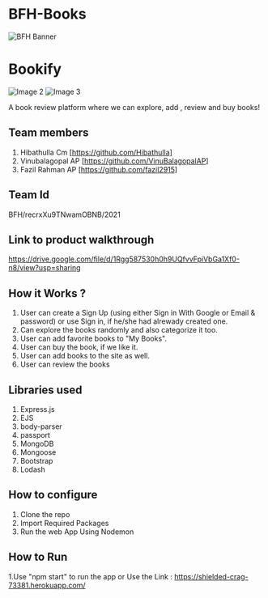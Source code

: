 # BFH-Books

![BFH Banner](https://trello-attachments.s3.amazonaws.com/542e9c6316504d5797afbfb9/542e9c6316504d5797afbfc1/39dee8d993841943b5723510ce663233/Frame_19.png)
# Bookify
![Image 2](https://user-images.githubusercontent.com/57030901/122758964-0fbfac80-d2b7-11eb-80d3-8fb0404e3287.png)
![Image 3](https://user-images.githubusercontent.com/57030901/122758980-164e2400-d2b7-11eb-9282-bb9e96b12e4b.png)


A book review platform where we can explore, add , review and buy books!
## Team members
1. Hibathulla Cm [https://github.com/Hibathulla]
2. Vinubalagopal AP [https://github.com/VinuBalagopalAP]
3. Fazil Rahman AP [https://github.com/fazil2915]
## Team Id
BFH/recrxXu9TNwamOBNB/2021
## Link to product walkthrough
https://drive.google.com/file/d/1Rgg587530h0h9UQfvvFpiVbGa1Xf0-n8/view?usp=sharing
## How it Works ?
1. User can create a Sign Up (using either Sign in With Google or Email & password) or use Sign in, if he/she had alrewady created one.
2. Can explore the books randomly and also categorize it too. 
3. User can add favorite books to "My Books".
4. User can buy the book, if we like it.
5. User can add books to the site as well.
6. User can review the books
## Libraries used
1. Express.js
2. EJS
3. body-parser
4. passport
5. MongoDB
6. Mongoose
7. Bootstrap
8. Lodash
## How to configure
1. Clone the repo
2. Import Required Packages
3. Run the web App Using Nodemon
## How to Run
1.Use "npm start" to run the app 
            or
Use the Link : https://shielded-crag-73381.herokuapp.com/
